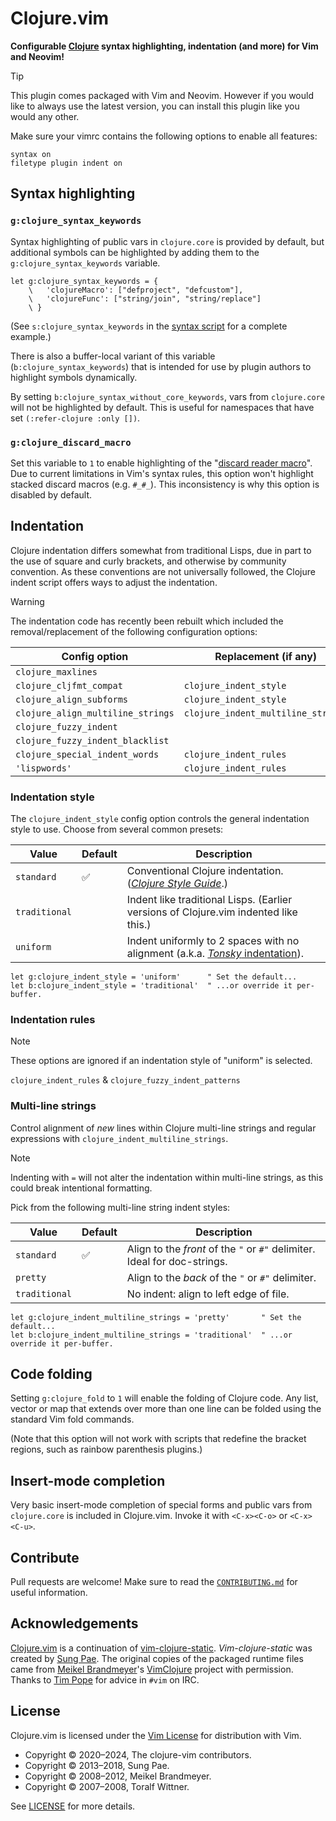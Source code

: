 # Clojure.vim

**Configurable [Clojure][] syntax highlighting, indentation (and more) for Vim and Neovim!**

> [!TIP]
> This plugin comes packaged with Vim and Neovim.  However if you would like to
> always use the latest version, you can install this plugin like you would any
> other.

Make sure your vimrc contains the following options to enable all features:

```vim
syntax on
filetype plugin indent on
```


## Syntax highlighting

### `g:clojure_syntax_keywords`

Syntax highlighting of public vars in `clojure.core` is provided by default,
but additional symbols can be highlighted by adding them to the
`g:clojure_syntax_keywords` variable.

```vim
let g:clojure_syntax_keywords = {
    \   'clojureMacro': ["defproject", "defcustom"],
    \   'clojureFunc': ["string/join", "string/replace"]
    \ }
```

(See `s:clojure_syntax_keywords` in the [syntax script](syntax/clojure.vim) for
a complete example.)

There is also a buffer-local variant of this variable (`b:clojure_syntax_keywords`)
that is intended for use by plugin authors to highlight symbols dynamically.

By setting `b:clojure_syntax_without_core_keywords`, vars from `clojure.core`
will not be highlighted by default.  This is useful for namespaces that have
set `(:refer-clojure :only [])`.


### `g:clojure_discard_macro`

Set this variable to `1` to enable highlighting of the
"[discard reader macro](https://clojure.org/guides/weird_characters#_discard)".
Due to current limitations in Vim's syntax rules, this option won't highlight
stacked discard macros (e.g. `#_#_`).  This inconsistency is why this option is
disabled by default.


## Indentation

Clojure indentation differs somewhat from traditional Lisps, due in part to the
use of square and curly brackets, and otherwise by community convention.  As
these conventions are not universally followed, the Clojure indent script
offers ways to adjust the indentation.

> [!WARNING]
> The indentation code has recently been rebuilt which included the
> removal/replacement of the following configuration options:
>
> | Config option                     | Replacement (if any)               |
> |-----------------------------------|------------------------------------|
> | `clojure_maxlines`                |                                    |
> | `clojure_cljfmt_compat`           | `clojure_indent_style`             |
> | `clojure_align_subforms`          | `clojure_indent_style`             |
> | `clojure_align_multiline_strings` | `clojure_indent_multiline_strings` |
> | `clojure_fuzzy_indent`            |                                    |
> | `clojure_fuzzy_indent_blacklist`  |                                    |
> | `clojure_special_indent_words`    | `clojure_indent_rules`             |
> | `'lispwords'`                     | `clojure_indent_rules`             |


### Indentation style

The `clojure_indent_style` config option controls the general indentation style
to use.  Choose from several common presets:

| Value | Default | Description |
|-------|---------|-------------|
| `standard` | ✅ | Conventional Clojure indentation.  ([_Clojure Style Guide_](https://guide.clojure.style/).) |
| `traditional` | | Indent like traditional Lisps.  (Earlier versions of Clojure.vim indented like this.) |
| `uniform`     | | Indent uniformly to 2 spaces with no alignment (a.k.a. [_Tonsky_ indentation](https://tonsky.me/blog/clojurefmt/)). |

```vim
let g:clojure_indent_style = 'uniform'      " Set the default...
let b:clojure_indent_style = 'traditional'  " ...or override it per-buffer.
```


### Indentation rules

> [!NOTE]
> These options are ignored if an indentation style of "uniform" is selected.

<!-- TODO: write this section. -->

`clojure_indent_rules` & `clojure_fuzzy_indent_patterns`


### Multi-line strings

Control alignment of _new_ lines within Clojure multi-line strings and regular
expressions with `clojure_indent_multiline_strings`.

> [!NOTE]
> Indenting with `=` will not alter the indentation within multi-line strings,
> as this could break intentional formatting.

Pick from the following multi-line string indent styles:

| Value | Default | Description |
|-------|---------|-------------|
| `standard` | ✅ | Align to the _front_ of the `"` or `#"` delimiter.  Ideal for doc-strings. |
| `pretty`      | | Align to the _back_ of the `"` or `#"` delimiter. |
| `traditional` | | No indent: align to left edge of file. |

```vim
let g:clojure_indent_multiline_strings = 'pretty'       " Set the default...
let b:clojure_indent_multiline_strings = 'traditional'  " ...or override it per-buffer.
```


## Code folding

Setting `g:clojure_fold` to `1` will enable the folding of Clojure code.  Any
list, vector or map that extends over more than one line can be folded using
the standard Vim fold commands.

(Note that this option will not work with scripts that redefine the bracket
regions, such as rainbow parenthesis plugins.)


## Insert-mode completion

Very basic insert-mode completion of special forms and public vars from
`clojure.core` is included in Clojure.vim.  Invoke it with `<C-x><C-o>` or
`<C-x><C-u>`.


## Contribute

Pull requests are welcome!  Make sure to read the
[`CONTRIBUTING.md`](CONTRIBUTING.md) for useful information.


## Acknowledgements

[Clojure.vim][] is a continuation of [vim-clojure-static][].
_Vim-clojure-static_ was created by [Sung Pae](https://github.com/guns).  The
original copies of the packaged runtime files came from
[Meikel Brandmeyer](http://kotka.de/)'s [VimClojure][] project with permission.
Thanks to [Tim Pope](https://github.com/tpope/) for advice in `#vim` on IRC.


## License

Clojure.vim is licensed under the [Vim License](http://vimdoc.sourceforge.net/htmldoc/uganda.html#license)
for distribution with Vim.

- Copyright © 2020–2024, The clojure-vim contributors.
- Copyright © 2013–2018, Sung Pae.
- Copyright © 2008–2012, Meikel Brandmeyer.
- Copyright © 2007–2008, Toralf Wittner.

See [LICENSE](https://github.com/clojure-vim/clojure.vim/blob/master/LICENSE)
for more details.


<!-- Links -->

[clojure.vim]: https://github.com/clojure-vim/clojure.vim
[vim-clojure-static]: https://github.com/guns/vim-clojure-static
[vimclojure]: https://www.vim.org/scripts/script.php?script_id=2501
[clojure]: https://clojure.org

<!-- vim: set tw=79 : -->
